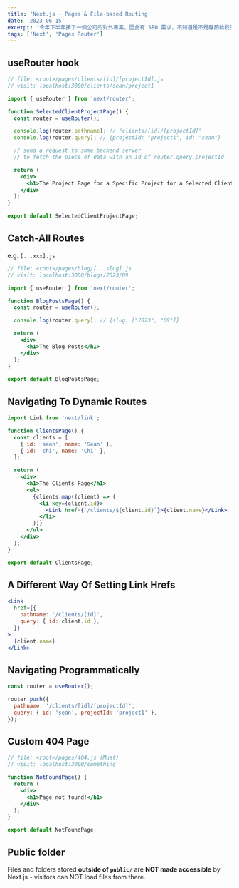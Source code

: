 ```yaml
---
title: 'Next.js - Pages & File-based Routing'
date: '2023-06-15'
excerpt: '今年下半年接了一個公司的對外專案，因此有 SEO 需求，不知道是不是靜茹給我的勇氣，讓我主動提出可以使用 Next.js 的 SSR 來架構新專案，總之就是且戰且走吧，從零開始一邊做一邊學。'
tags: ['Next', 'Pages Router']
---
```


## useRouter hook

```jsx
// file: <root>/pages/clients/[id]/[projectId].js
// visit: localhost:3000/clients/sean/project1

import { useRouter } from 'next/router';

function SelectedClientProjectPage() {
  const router = useRouter();

  console.log(router.pathname); // "clients/[id]/[projectId]"
  console.log(router.query); // {projectId: "project1", id: "sean"}

  // send a request to some backend server
  // to fetch the piece of data with an id of router.query.projectId

  return (
    <div>
      <h1>The Project Page for a Specific Project for a Selected Client</h1>
    </div>
  );
}

export default SelectedClientProjectPage;
```

## Catch-All Routes

e.g. `[...xxx].js`

```jsx
// file: <root>/pages/blog/[...slug].js
// visit: localhost:3000/blogs/2023/09

import { useRouter } from 'next/router';

function BlogPostsPage() {
  const router = useRouter();

  console.log(router.query); // {slug: ["2023", "09"]}

  return (
    <div>
      <h1>The Blog Posts</h1>
    </div>
  );
}

export default BlogPostsPage;
```

## Navigating To Dynamic Routes

```jsx
import Link from 'next/link';

function ClientsPage() {
  const clients = [
    { id: 'sean', name: 'Sean' },
    { id: 'chi', name: 'Chi' },
  ];

  return (
    <div>
      <h1>The Clients Page</h1>
      <ul>
        {clients.map((client) => (
          <li key={client.id}>
            <Link href={`/clients/${client.id}`}>{client.name}</Link>
          </li>
        ))}
      </ul>
    </div>
  );
}

export default ClientsPage;
```

## A Different Way Of Setting Link Hrefs

```jsx
<Link
  href={{
    pathname: '/clients/[id]',
    query: { id: client.id },
  }}
>
  {client.name}
</Link>
```

## Navigating Programmatically

```jsx
const router = useRouter();

router.push({
  pathname: '/clients/[id]/[projectId]',
  query: { id: 'sean', projectId: 'project1' },
});
```

## Custom 404 Page

```jsx
// file: <root>/pages/404.js (Must)
// visit: localhost:3000/something

function NotFoundPage() {
  return (
    <div>
      <h1>Page not found!</h1>
    </div>
  );
}

export default NotFoundPage;
```

## Public folder

Files and folders stored **outside of `public/`** are **NOT made accessible** by Next.js - visitors can NOT load files from there.
